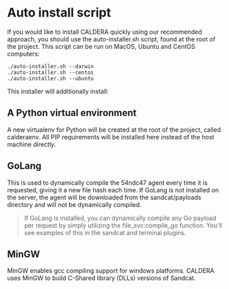 Auto install script
==============

If you would like to install CALDERA quickly using our recommended approach, you should use the auto-installer.sh script, found at the root of the project. This script can be run on MacOS, Ubuntu and CentOS computers:
```
./auto-installer.sh --darwin
./auto-installer.sh --centos
./auto-installer.sh --ubuntu
```

This installer will additionally install:

## A Python virtual environment

A new virtualenv for Python will be created at the root of the project, called calderaenv. All PIP requirements will be installed here instead of the host machine directly.

## GoLang

This is used to dynamically compile the 54ndc47 agent every time it is requested, giving it a new file hash each time. If GoLang is not installed on the server, the agent will be downloaded from the sandcat/payloads directory and will not be dynamically compiled.
> If GoLang is installed, you can dynamically compile any Go payload per request by simply utilizing the file_svc:compile_go function. You'll see examples of this in the sandcat and terminal plugins.

## MinGW
MinGW enables gcc compiling support for windows platforms. CALDERA uses MinGW to build C-Shared library (DLLs) versions of Sandcat.
